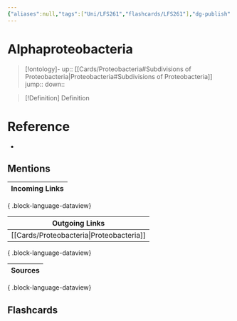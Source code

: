 ```yaml
---
{"aliases":null,"tags":["Uni/LFS261","flashcards/LFS261"],"dg-publish":true,"permalink":"/cards/alphaproteobacteria/","dgPassFrontmatter":true}
---
```


# Alphaproteobacteria

> [!ontology]-
> up:: [[Cards/Proteobacteria#Subdivisions of Proteobacteria\|Proteobacteria#Subdivisions of Proteobacteria]]
> jump:: 
> down:: 

> [!Definition] Definition

# Reference

- 

## Mentions

| Incoming Links |
| -------------- |

{ .block-language-dataview}

| Outgoing Links                              |
| ------------------------------------------- |
| [[Cards/Proteobacteria\|Proteobacteria]] |

{ .block-language-dataview}

| Sources |
| ------- |

{ .block-language-dataview}

## Flashcards